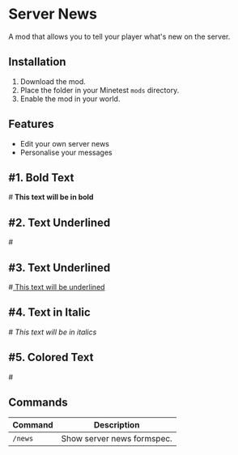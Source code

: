 # Server News

A mod that allows you to tell your player what's new on the server.

## Installation
1. Download the mod.
2. Place the folder in your Minetest `mods` directory.
3. Enable the mod in your world.

## Features
- Edit your own server news
- Personalise your messages

## #1. Bold Text
#<b> This text will be in bold </b>

## #2. Text Underlined
#<style size=22> This text will be bigger </style> 

## #3. Text Underlined
#<u> This text will be underlined </u>

## #4. Text in Italic
#<i> This text will be in italics </i>

## #5. Colored Text
#<style color=#32bc39> This text will be green in color </style>

## Commands
| Command                                       | Description                                                                             |
|------------------------------------------|-----------------------------------------------------------------------------------------|
| `/news`  | Show server news formspec.                      |